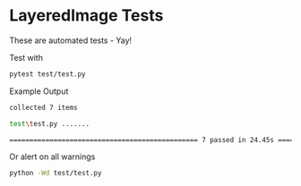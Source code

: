 # LayeredImage Tests

These are automated tests - Yay!

Test with

```bash
pytest test/test.py
```

Example Output

```bash
collected 7 items

test\test.py .......                                                                                         [100%]

=============================================== 7 passed in 24.45s ================================================
```

Or alert on all warnings

```bash
python -Wd test/test.py
```
